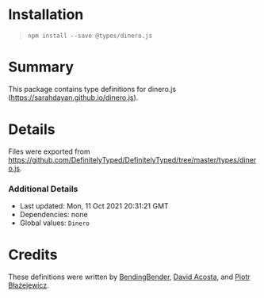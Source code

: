 # Installation
> `npm install --save @types/dinero.js`

# Summary
This package contains type definitions for dinero.js (https://sarahdayan.github.io/dinero.js).

# Details
Files were exported from https://github.com/DefinitelyTyped/DefinitelyTyped/tree/master/types/dinero.js.

### Additional Details
 * Last updated: Mon, 11 Oct 2021 20:31:21 GMT
 * Dependencies: none
 * Global values: `Dinero`

# Credits
These definitions were written by [BendingBender](https://github.com/BendingBender), [David Acosta](https://github.com/juandaco), and [Piotr Błażejewicz](https://github.com/peterblazejewicz).
